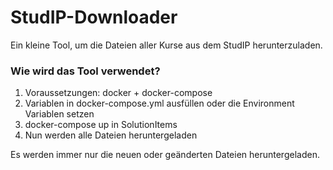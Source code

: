# StudIP-Downloader
Ein kleine Tool, um die Dateien aller Kurse aus dem StudIP herunterzuladen.


### Wie wird das Tool verwendet?

1. Voraussetzungen: docker + docker-compose
2. Variablen in docker-compose.yml ausfüllen oder die Environment Variablen setzen
3. docker-compose up in SolutionItems
4. Nun werden alle Dateien heruntergeladen



Es werden immer nur die neuen oder geänderten Dateien heruntergeladen.


